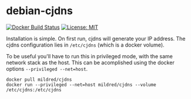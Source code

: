 debian-cjdns
============
[![Docker Build Status](http://hubstatus.container42.com/chamunks/debian-cjdns)](https://registry.hub.docker.com/u/chamunks/debian-cjdns)
[![License: MIT](http://img.shields.io/badge/license-MIT-blue.svg?style=flat-square)](https://github.com/chamunks/alpine-openssh/blob/master/LICENSE)

Installation is simple. On first run, cjdns will generate your IP
address. The cjdns configuration lies in `/etc/cjdns` (which is a
docker volume).

To be useful you'll have to run this in privileged mode, with the
same network stack as the host. This can be acomplished using the
docker options `--privileged --net=host`.

    docker pull mildred/cjdns
    docker run --privileged --net=host mildred/cjdns --volume /etc/cjdns:/etc/cjdns
